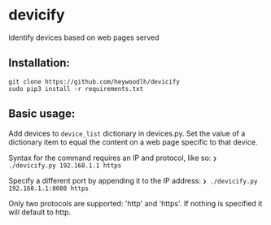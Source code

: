 # devicify
Identify devices based on web pages served


## Installation:

```
git clone https://github.com/heywoodlh/devicify
sudo pip3 install -r requirements.txt
```


## Basic usage:

Add devices to `device_list` dictionary in devices.py. Set the value of a dictionary item to equal the content on a web page specific to that device.

Syntax for the command requires an IP and protocol, like so:
`❯ ./devicify.py 192.168.1.1 https`

Specify a different port by appending it to the IP address:
`❯ ./devicify.py 192.168.1.1:8080 https`

Only two protocols are supported: 'http' and 'https'. If nothing is specified it will default to http.
